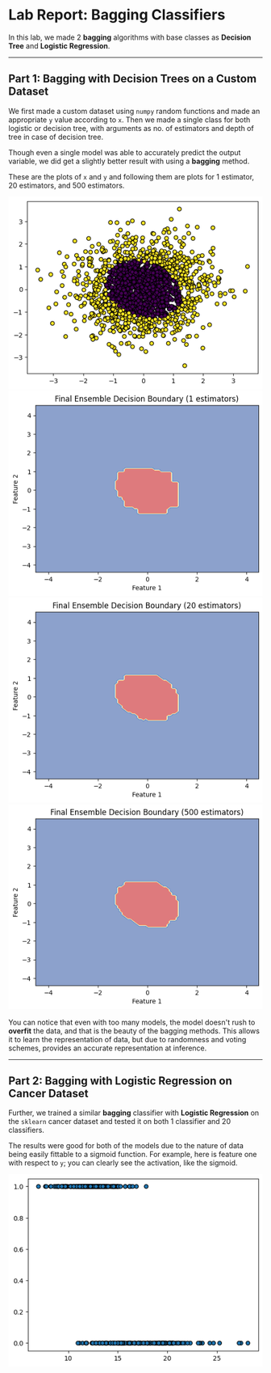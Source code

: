 # Lab Report: Bagging Classifiers

In this lab, we made 2 **bagging** algorithms with base classes as **Decision Tree** and **Logistic Regression**.

---

## Part 1: Bagging with Decision Trees on a Custom Dataset

We first made a custom dataset using `numpy` random functions and made an appropriate `y` value according to `x`. Then we made a single class for both logistic or decision tree, with arguments as no. of estimators and depth of tree in case of decision tree.



Though even a single model was able to accurately predict the output variable, we did get a slightly better result with using a **bagging** method.

These are the plots of `x` and `y` and following them are plots for 1 estimator, 20 estimators, and 500 estimators.

![data](data.png "data")
![1](1estimator.png "1estimator")
![20](20estimator.png "20estimator")
![500](500estimator.png "500estimator")





You can notice that even with too many models, the model doesn't rush to **overfit** the data, and that is the beauty of the bagging methods. This allows it to learn the representation of data, but due to randomness and voting schemes, provides an accurate representation at inference.

---

## Part 2: Bagging with Logistic Regression on Cancer Dataset

Further, we trained a similar **bagging** classifier with **Logistic Regression** on the `sklearn` cancer dataset and tested it on both 1 classifier and 20 classifiers.

The results were good for both of the models due to the nature of data being easily fittable to a sigmoid function. For example, here is feature one with respect to `y`; you can clearly see the activation, like the sigmoid.

![sigmoid](sigmoid.png "sigmoid")
